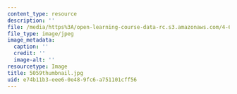 ```yaml
---
content_type: resource
description: ''
file: /media/https%3A/open-learning-course-data-rc.s3.amazonaws.com/4-614-religious-architecture-and-islamic-cultures-fall-2002/e74b11b3eee60e489fc6a751101cff56_5059thumbnail.jpg
file_type: image/jpeg
image_metadata:
  caption: ''
  credit: ''
  image-alt: ''
resourcetype: Image
title: 5059thumbnail.jpg
uid: e74b11b3-eee6-0e48-9fc6-a751101cff56
---
```

